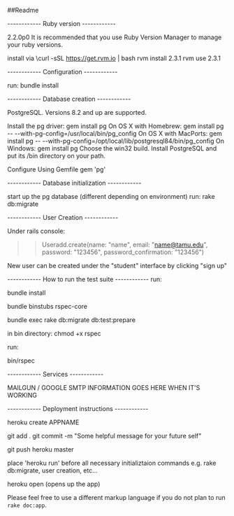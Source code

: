 ##Readme

------------ Ruby version ------------

2.2.0p0 
It is recommended that you use Ruby Version Manager to manage your ruby versions. 

install via \curl -sSL https://get.rvm.io | bash
rvm install 2.3.1 
rvm use 2.3.1



------------ Configuration ------------

run:
bundle install



------------ Database creation ------------

PostgreSQL. Versions 8.2 and up are supported.

Install the pg driver:
  gem install pg
On OS X with Homebrew:
  gem install pg -- --with-pg-config=/usr/local/bin/pg_config
On OS X with MacPorts:
  gem install pg -- --with-pg-config=/opt/local/lib/postgresql84/bin/pg_config
On Windows:
  gem install pg
      Choose the win32 build.
      Install PostgreSQL and put its /bin directory on your path.

Configure Using Gemfile
gem 'pg'



------------ Database initialization ------------

start up the pg database (different depending on environment)
run:
rake db:migrate



------------ User Creation ------------

Under rails console:

>> Useradd.create(name: "name", email: "name@tamu.edu", password: "123456", password_confirmation: "123456")

New user can be created under the "student" interface by clicking "sign up"



------------ How to run the test suite ------------
run:

bundle install

bundle binstubs rspec-core

bundle exec rake db:migrate db:test:prepare

in bin directory:
chmod +x rspec

run:

bin/rspec

------------ Services ------------

MAILGUN / GOOGLE SMTP INFORMATION GOES HERE WHEN IT'S WORKING

------------ Deployment instructions ------------

heroku create APPNAME

git add .
git commit -m "Some helpful message for your future self"

git push heroku master

place 'heroku run' before all necessary initializtaion commands e.g. rake db:migrate, user creation, etc...

heroku open (opens up the app)


Please feel free to use a different markup language if you do not plan to run
`rake doc:app`.
